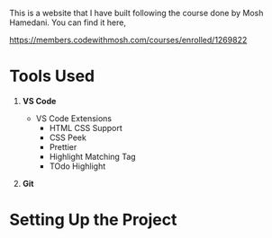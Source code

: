 

This is a website that I have built following the course done by Mosh Hamedani. You can find it here, 


https://members.codewithmosh.com/courses/enrolled/1269822
 
# Tools Used

1. **VS Code**  
   - VS Code Extensions  
     - HTML CSS Support
     - CSS Peek
     - Prettier
     - Highlight Matching Tag
     - TOdo Highlight

2. **Git**


# Setting Up the Project

